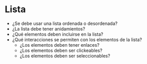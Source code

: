 # Lista

- ¿Se debe usar una lista ordenada o desordenada?
- ¿La lista debe tener anidamientos?
- ¿Qué elementos deben incluirse en la lista?
- ¿Qué interacciones se permiten con los elementos de la lista?
    - ¿Los elementos deben tener enlaces?
    - ¿Los elementos deben ser clickeables?
    - ¿Los elementos deben ser seleccionables?